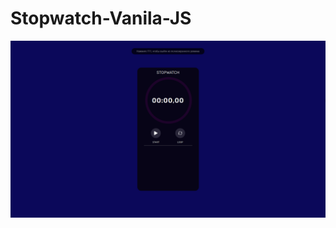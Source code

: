 # Stopwatch-Vanila-JS
<div id="cover" align="center">
  <img src="https://github.com/NubloEg/Stopwatch-Vanila-JS/blob/main/README/Stopwatch.png" />
</div>